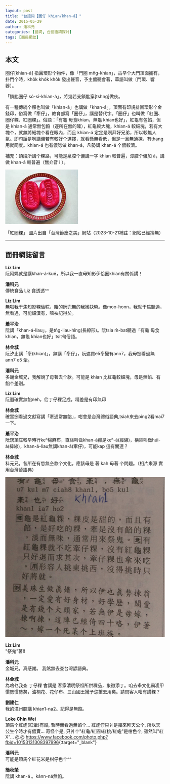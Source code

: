 ```yaml
---
layout: post
title: "台語詞【圈仔 khian/khan-á】"
date: 2015-05-29
author: 潘科元
categories: [語詞, 台語語詞探討]
tags: [面冊網誌]
---
```

## 本文

圈仔[khian-á] 指圓環形个物件，像「門圈 mn̂g-khian」，古早个大門頂面攏有，扑門个時，kho̍k kho̍k kho̍k 發出聲音，予主儂聽會著，華語叫做〔門環、響器〕。

「鎖匙圈仔 só-sî-khian-á」，將幾若支鎖匙穿[tshng]做伙。

有一種傳統个粿也叫做「khian-á」也講做「khan-á」，頂面有印規排圓環形个金錢印，俗寫做「牽仔」，教育部寫「圈仔」，講是替代字。「圈仔」也叫做「紅圈、圈仔粿、紅圈粿」。俗語：「有龜 毋食khian，無龜 khian也好」，紅龜有包餡，但是 khian-á 通常無包餡（逐所在無的確），紅龜較大塊，khian-á 較細塊，若有大塊个，就無將細塊个看在眼內，而且 khian-á 定定是咧拜好兄弟，所以較無人氣。即句話是咧講儂若有較好个選擇，就看懸無看低，但是一旦無通揀，有thang用就罔度。khian-á 也有儂唸做 khan-á，凡勢講 khan-á 个儂較濟。

補充：頂段所講个粿路，可能是泉腔个儂講一字 khian 較普遍，漳腔个儂加 á，講做 khan-á 較普遍（無介音 i ）。

![khan-á](/assets/too/2015/0529/khan-a2.jpg)

「紅圈粿」 圖片出自「台灣節慶之美」網站（2023-10-21補註：網站已經揣無）

---

## 面冊網誌留言

**Liz Lim**  
阮阿媽就是講khan-á-kué，所以我一直毋知影伊佮圈khian有關係講！

**潘科元**  
傳統食品 Liz 食透透^^

**Liz Lim**  
無啦我干焦知影粿佮粽，賰的阮兜無的我攏袂曉。像moo-honn，我就干焦聽過，無看過，可能細漢有，嘛袂記得矣。

**蕭平治**  
阮講「khan-á-liau」，是tn̂g-liau-hîng(長繚形)。阮tsia m̄-bat聽過「有龜 毋食khian，無龜 khian也好」tsit句俗語。

**林金城**  
阮汐止講「牽(khian)」，無講「牽仔」，阮遮買e5牽攏有ann7，我毋捌看過無ann7 e5 牽。

**潘科元**  
多謝金城兄，我解說了毋著去个款。可能是 khian 比紅龜較細塊，毋是無餡、有餡个差別。

**Liz Lim**  
阮遐確實無餡neh，佮丁仔粿足成，精差是有印無印

**林金城**  
確實捌看過文獻寫講「牽通常無餡」，咁會是台灣禮俗語典,tsiah來去ping2看mai7一下。

**蕭平治**  
阮崁頂庄較早時行keⁿ楊麻布，直絲叫做khan-á抑是keⁿ-á(經線)，橫絲叫做húi-á(緯線)，khan-á-liau無講khan-á(牽仔)，可能kap 這有關連？

**林金城**  
科元兄，各所在有怹無仝款个文化，應該毋是 著 kah 毋著 个問題。（相片來源 實用台灣諺語典）

![有龜毋食牽，無牽龜也好](/assets/too/2015/0529/ku-vs-khan.jpg)

**Liz Lim**  
"祭鬼"著!!

**潘科元**  
金城兄，真感謝。
我煞無去查台灣諺語典。

**林金城**  
為啥乜我查 丁仔粿 會講是 客家清明祭祖所供粿品，象徵添丁。咱去夆文化霸凌甲慣勢慣勢矣，油桐花、花仔布、三山國王攏予怹搶去用矣。請問客人咁有講粿？

**劉建仁**  
我的漳州腔講 khian1-na2。記得是無餡。

**Loke Chin Wei**  
頂馬个紅蟶(紅牽)有餡, 暫時無看過無餡个... 紅蟶佇只爿是攑來拜天公个, 所以天公生个時才有儂賣... 奇怪个是, 只爿个"紅龜/紅圓/紅桃/紅蟶"是柑色个, 雖然叫"紅 X"... @.@ <https://www.facebook.com/photo.php?fbid=10153131308397996>{:target="_blank"}

**潘科元**  
可能是頂馬个紅花米是柑仔色个^^

**簡秋榮**  
阮講 khan-á 。kánn-ná無餡。
